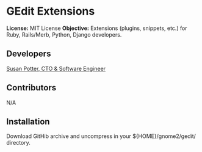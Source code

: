 # GEdit Extensions

**License:** MIT License
**Objective:** Extensions (plugins, snippets, etc.) for Ruby, Rails/Merb, Python, Django developers.

## Developers

[Susan Potter, CTO & Software Engineer](http://susanpotter.net "Agile Ruby, Merb, Rails, Javascript Developer")

## Contributors

N/A

## Installation

Download GitHib archive and uncompress in your ${HOME}/gnome2/gedit/ directory.


